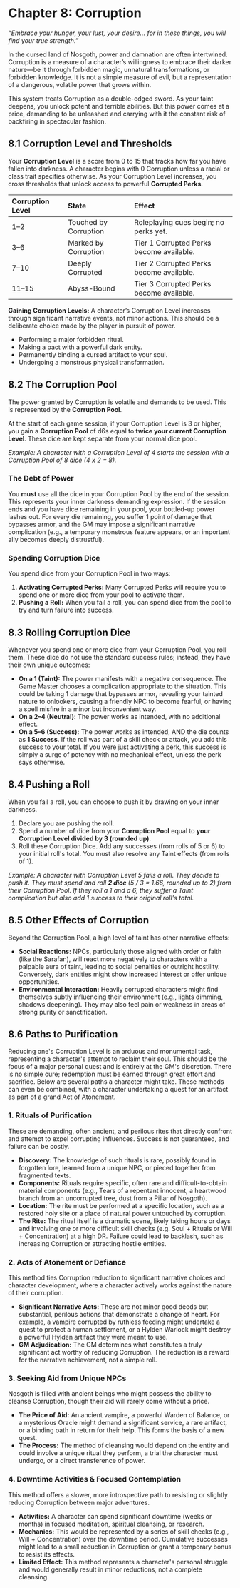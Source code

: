 # Chapter 8: Corruption

*“Embrace your hunger, your lust, your desire… for in these things, you will find your true strength.”*

In the cursed land of Nosgoth, power and damnation are often intertwined. Corruption is a measure of a character’s willingness to embrace their darker nature—be it through forbidden magic, unnatural transformations, or forbidden knowledge. It is not a simple measure of evil, but a representation of a dangerous, volatile power that grows within.

This system treats Corruption as a double-edged sword. As your taint deepens, you unlock potent and terrible abilities. But this power comes at a price, demanding to be unleashed and carrying with it the constant risk of backfiring in spectacular fashion.

## 8.1 Corruption Level and Thresholds

Your **Corruption Level** is a score from 0 to 15 that tracks how far you have fallen into darkness. A character begins with 0 Corruption unless a racial or class trait specifies otherwise. As your Corruption Level increases, you cross thresholds that unlock access to powerful **Corrupted Perks**.

| Corruption Level | State                 | Effect                                       |
| :--------------- | :-------------------- | :------------------------------------------- |
| 1–2              | Touched by Corruption | Roleplaying cues begin; no perks yet.        |
| 3–6              | Marked by Corruption  | Tier 1 Corrupted Perks become available.     |
| 7–10             | Deeply Corrupted      | Tier 2 Corrupted Perks become available.     |
| 11–15            | Abyss-Bound           | Tier 3 Corrupted Perks become available.     |

**Gaining Corruption Levels:**
A character’s Corruption Level increases through significant narrative events, not minor actions. This should be a deliberate choice made by the player in pursuit of power.
*   Performing a major forbidden ritual.
*   Making a pact with a powerful dark entity.
*   Permanently binding a cursed artifact to your soul.
*   Undergoing a monstrous physical transformation.

## 8.2 The Corruption Pool

The power granted by Corruption is volatile and demands to be used. This is represented by the **Corruption Pool**.

At the start of each game session, if your Corruption Level is 3 or higher, you gain a **Corruption Pool** of d6s equal to **twice your current Corruption Level**. These dice are kept separate from your normal dice pool.

*Example: A character with a Corruption Level of 4 starts the session with a Corruption Pool of 8 dice (4 x 2 = 8).*

### The Debt of Power
You **must** use all the dice in your Corruption Pool by the end of the session. This represents your inner darkness demanding expression. If the session ends and you have dice remaining in your pool, your bottled-up power lashes out. For every die remaining, you suffer 1 point of damage that bypasses armor, and the GM may impose a significant narrative complication (e.g., a temporary monstrous feature appears, or an important ally becomes deeply distrustful).

### Spending Corruption Dice
You spend dice from your Corruption Pool in two ways:
1.  **Activating Corrupted Perks:** Many Corrupted Perks will require you to spend one or more dice from your pool to activate them.
2.  **Pushing a Roll:** When you fail a roll, you can spend dice from the pool to try and turn failure into success.

## 8.3 Rolling Corruption Dice

Whenever you spend one or more dice from your Corruption Pool, you roll them. These dice do not use the standard success rules; instead, they have their own unique outcomes:

*   **On a 1 (Taint):** The power manifests with a negative consequence. The Game Master chooses a complication appropriate to the situation. This could be taking 1 damage that bypasses armor, revealing your tainted nature to onlookers, causing a friendly NPC to become fearful, or having a spell misfire in a minor but inconvenient way.
*   **On a 2–4 (Neutral):** The power works as intended, with no additional effect.
*   **On a 5–6 (Success):** The power works as intended, AND the die counts as **1 Success**. If the roll was part of a skill check or attack, you add this success to your total. If you were just activating a perk, this success is simply a surge of potency with no mechanical effect, unless the perk says otherwise.

## 8.4 Pushing a Roll

When you fail a roll, you can choose to push it by drawing on your inner darkness.
1.  Declare you are pushing the roll.
2.  Spend a number of dice from your **Corruption Pool** equal to **your Corruption Level divided by 3 (rounded up)**.
3.  Roll these Corruption Dice. Add any successes (from rolls of 5 or 6) to your initial roll's total. You must also resolve any Taint effects (from rolls of 1).

*Example: A character with Corruption Level 5 fails a roll. They decide to push it. They must spend and roll **2 dice** (5 / 3 = 1.66, rounded up to 2) from their Corruption Pool. If they roll a 1 and a 6, they suffer a Taint complication but also add 1 success to their original roll's total.*

## 8.5 Other Effects of Corruption

Beyond the Corruption Pool, a high level of taint has other narrative effects:

*   **Social Reactions:** NPCs, particularly those aligned with order or faith (like the Sarafan), will react more negatively to characters with a palpable aura of taint, leading to social penalties or outright hostility. Conversely, dark entities might show increased interest or offer unique opportunities.
*   **Environmental Interaction:** Heavily corrupted characters might find themselves subtly influencing their environment (e.g., lights dimming, shadows deepening). They may also feel pain or weakness in areas of strong purity or sanctification.

## 8.6 Paths to Purification

Reducing one's Corruption Level is an arduous and monumental task, representing a character's attempt to reclaim their soul. This should be the focus of a major personal quest and is entirely at the GM's discretion. There is no simple cure; redemption must be earned through great effort and sacrifice. Below are several paths a character might take. These methods can even be combined, with a character undertaking a quest for an artifact as part of a grand Act of Atonement.

### 1. Rituals of Purification
These are demanding, often ancient, and perilous rites that directly confront and attempt to expel corrupting influences. Success is not guaranteed, and failure can be costly.

*   **Discovery:** The knowledge of such rituals is rare, possibly found in forgotten lore, learned from a unique NPC, or pieced together from fragmented texts.
*   **Components:** Rituals require specific, often rare and difficult-to-obtain material components (e.g., Tears of a repentant innocent, a heartwood branch from an uncorrupted tree, dust from a Pillar of Nosgoth).
*   **Location:** The rite must be performed at a specific location, such as a restored holy site or a place of natural power untouched by corruption.
*   **The Rite:** The ritual itself is a dramatic scene, likely taking hours or days and involving one or more difficult skill checks (e.g. Soul + Rituals or Will + Concentration) at a high DR. Failure could lead to backlash, such as increasing Corruption or attracting hostile entities.

### 2. Acts of Atonement or Defiance
This method ties Corruption reduction to significant narrative choices and character development, where a character actively works against the nature of their corruption.

*   **Significant Narrative Acts:** These are not minor good deeds but substantial, perilous actions that demonstrate a change of heart. For example, a vampire corrupted by ruthless feeding might undertake a quest to protect a human settlement, or a Hylden Warlock might destroy a powerful Hylden artifact they were meant to use.
*   **GM Adjudication:** The GM determines what constitutes a truly significant act worthy of reducing Corruption. The reduction is a reward for the narrative achievement, not a simple roll.

### 3. Seeking Aid from Unique NPCs
Nosgoth is filled with ancient beings who might possess the ability to cleanse Corruption, though their aid will rarely come without a price.

*   **The Price of Aid:** An ancient vampire, a powerful Warden of Balance, or a mysterious Oracle might demand a significant service, a rare artifact, or a binding oath in return for their help. This forms the basis of a new quest.
*   **The Process:** The method of cleansing would depend on the entity and could involve a unique ritual they perform, a trial the character must undergo, or a direct transference of power.

### 4. Downtime Activities & Focused Contemplation
This method offers a slower, more introspective path to resisting or slightly reducing Corruption between major adventures.

*   **Activities:** A character can spend significant downtime (weeks or months) in focused meditation, spiritual cleansing, or research.
*   **Mechanics:** This would be represented by a series of skill checks (e.g., Will + Concentration) over the downtime period. Cumulative successes might lead to a small reduction in Corruption or grant a temporary bonus to resist its effects.
*   **Limited Effect:** This method represents a character's personal struggle and would generally result in minor reductions, not a complete cleansing.
